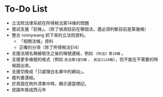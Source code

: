 # To-Do List

* 立法院法律系統在所得稅法第14條的問題
* 嘗試支援「前條」。（除了偵測目前在哪個法，還必須判斷目前是第幾條）
* 整合 ronnywang 抓下來的立法院資料。
  * 「相關法條」資料
  * 正確的分項（除了所得稅法§14）
* 支援法規名稱被框住之後的條號連結，例如 `《刑法》第10條` 。
* 支援更多條號的格式（例如 `民法第3至5條` 、 `民法1124條`），但不能在不需要的時候跳出來。
* 支援切換成「只處理白名單中的網站」。
* 裁判書連結。
* 於頁面在例外清單中時，顯示適當標記。
* 民國年換成西元年
